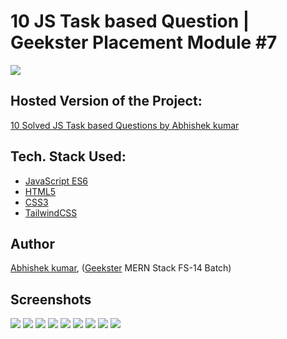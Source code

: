 # 10 JS Task based Question | Geekster Placement Module #7

![](thumbnail.png)

## Hosted Version of the Project:

[10 Solved JS Task based Questions by Abhishek kumar](https://alex21c.github.io/GeeksterPlacementModule-JSTaskBasedQuestion/)

## Tech. Stack Used:

- [JavaScript ES6](https://en.wikipedia.org/wiki/JavaScript)
- [HTML5](https://en.wikipedia.org/wiki/HTML5)
- [CSS3](https://en.wikipedia.org/wiki/CSS)
- [TailwindCSS](https://tailwindcss.com/)

## Author

[Abhishek kumar](https://www.linkedin.com/in/alex21c/), ([Geekster](https://geekster.in/) MERN Stack FS-14 Batch)

## Screenshots

![](./Screenshots/q1-counter.png)
![](./Screenshots/q2-string-transformers.png)
![](./Screenshots/q3-bill-split.png)
![](./Screenshots/q4-multi-typing.png)
![](./Screenshots/q5-fitness-tracker.png)
![](./Screenshots/q6-guess-the-number.png)
![](./Screenshots/q7-progress-bar.png)
![](./Screenshots/q8-chips-input.png)
![](./Screenshots/q9-starRating.png)
